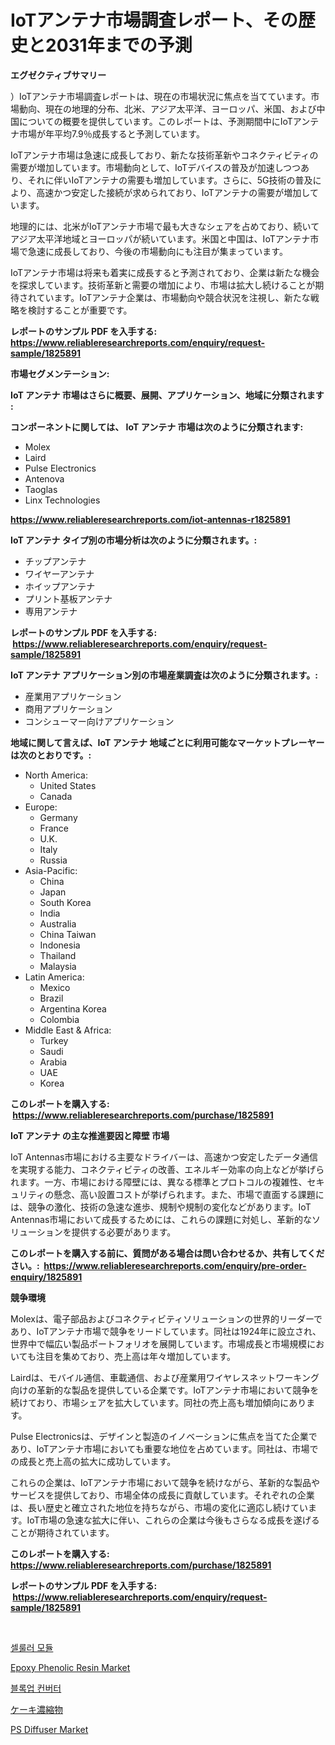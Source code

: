 <p><h1>IoTアンテナ市場調査レポート、その歴史と2031年までの予測</h1></p><p><strong>エグゼクティブサマリー</strong></p>
<p><p>）IoTアンテナ市場調査レポートは、現在の市場状況に焦点を当てています。市場動向、現在の地理的分布、北米、アジア太平洋、ヨーロッパ、米国、および中国についての概要を提供しています。このレポートは、予測期間中にIoTアンテナ市場が年平均7.9％成長すると予測しています。</p><p>IoTアンテナ市場は急速に成長しており、新たな技術革新やコネクティビティの需要が増加しています。市場動向として、IoTデバイスの普及が加速しつつあり、それに伴いIoTアンテナの需要も増加しています。さらに、5G技術の普及により、高速かつ安定した接続が求められており、IoTアンテナの需要が増加しています。</p><p>地理的には、北米がIoTアンテナ市場で最も大きなシェアを占めており、続いてアジア太平洋地域とヨーロッパが続いています。米国と中国は、IoTアンテナ市場で急速に成長しており、今後の市場動向にも注目が集まっています。</p><p>IoTアンテナ市場は将来も着実に成長すると予測されており、企業は新たな機会を探求しています。技術革新と需要の増加により、市場は拡大し続けることが期待されています。IoTアンテナ企業は、市場動向や競合状況を注視し、新たな戦略を検討することが重要です。</p></p>
<p><strong>レポートのサンプル PDF を入手する: <a href="https://www.reliableresearchreports.com/enquiry/request-sample/1825891">https://www.reliableresearchreports.com/enquiry/request-sample/1825891</a></strong></p>
<p><strong>市場セグメンテーション:</strong></p>
<p><strong> IoT アンテナ 市場はさらに概要、展開、アプリケーション、地域に分類されます :</strong></p>
<p><strong>コンポーネントに関しては、 IoT アンテナ 市場は次のように分類されます: &nbsp;</strong></p>
<p><ul><li>Molex</li><li>Laird</li><li>Pulse Electronics</li><li>Antenova</li><li>Taoglas</li><li>Linx Technologies</li></ul></p>
<p><strong><a href="https://www.reliableresearchreports.com/iot-antennas-r1825891">https://www.reliableresearchreports.com/iot-antennas-r1825891</a></strong></p>
<p><strong> IoT アンテナ タイプ別の市場分析は次のように分類されます。:</strong></p>
<p><ul><li>チップアンテナ</li><li>ワイヤーアンテナ</li><li>ホイップアンテナ</li><li>プリント基板アンテナ</li><li>専用アンテナ</li></ul></p>
<p><strong>レポートのサンプル PDF を入手する: &nbsp;<a href="https://www.reliableresearchreports.com/enquiry/request-sample/1825891">https://www.reliableresearchreports.com/enquiry/request-sample/1825891</a></strong></p>
<p><strong> IoT アンテナ アプリケーション別の市場産業調査は次のように分類されます。:</strong></p>
<p><ul><li>産業用アプリケーション</li><li>商用アプリケーション</li><li>コンシューマー向けアプリケーション</li></ul></p>
<p><strong>地域に関して言えば、IoT アンテナ 地域ごとに利用可能なマーケットプレーヤーは次のとおりです。:</strong></p>
<p><ul>
    <li>
        North America:
        <ul>
            <li>United States</li>
            <li>Canada</li>
        </ul>
    </li>
    <li>
        Europe:
        <ul>
            <li>Germany</li>
            <li>France</li>
            <li>U.K.</li>
            <li>Italy</li>
            <li>Russia</li>
        </ul>
    </li>
    <li>
        Asia-Pacific:
        <ul>
            <li>China</li>
            <li>Japan</li>
            <li>South Korea</li>
            <li>India</li>
            <li>Australia</li>
            <li>China Taiwan</li>
            <li>Indonesia</li>
            <li>Thailand</li>
            <li>Malaysia</li>
        </ul>
    </li>
    <li>
        Latin America:
        <ul>
            <li>Mexico</li>
            <li>Brazil</li>
            <li>Argentina Korea</li>
            <li>Colombia</li>
        </ul>
    </li>
    <li>
        Middle East & Africa:
        <ul>
            <li>Turkey</li>
            <li>Saudi</li>
            <li>Arabia</li>
            <li>UAE</li>
            <li>Korea</li>
        </ul>
    </li>
    </ul></p>
<p><strong>このレポートを購入する: &nbsp;<a href="https://www.reliableresearchreports.com/purchase/1825891">https://www.reliableresearchreports.com/purchase/1825891</a></strong></p>
<p><strong>IoT アンテナ の主な推進要因と障壁 市場</strong></p>
<p><p>IoT Antennas市場における主要なドライバーは、高速かつ安定したデータ通信を実現する能力、コネクティビティの改善、エネルギー効率の向上などが挙げられます。一方、市場における障壁には、異なる標準とプロトコルの複雑性、セキュリティの懸念、高い設置コストが挙げられます。また、市場で直面する課題には、競争の激化、技術の急速な進歩、規制や規制の変化などがあります。IoT Antennas市場において成長するためには、これらの課題に対処し、革新的なソリューションを提供する必要があります。</p></p>
<p><strong>このレポートを購入する前に、質問がある場合は問い合わせるか、共有してください。:&nbsp; <a href="https://www.reliableresearchreports.com/enquiry/pre-order-enquiry/1825891">https://www.reliableresearchreports.com/enquiry/pre-order-enquiry/1825891</a></strong></p>
<p><strong>競争環境</strong></p>
<p><p>Molexは、電子部品およびコネクティビティソリューションの世界的リーダーであり、IoTアンテナ市場で競争をリードしています。同社は1924年に設立され、世界中で幅広い製品ポートフォリオを展開しています。市場成長と市場規模においても注目を集めており、売上高は年々増加しています。</p><p>Lairdは、モバイル通信、車載通信、および産業用ワイヤレスネットワーキング向けの革新的な製品を提供している企業です。IoTアンテナ市場において競争を続けており、市場シェアを拡大しています。同社の売上高も増加傾向にあります。</p><p>Pulse Electronicsは、デザインと製造のイノベーションに焦点を当てた企業であり、IoTアンテナ市場においても重要な地位を占めています。同社は、市場での成長と売上高の拡大に成功しています。</p><p>これらの企業は、IoTアンテナ市場において競争を続けながら、革新的な製品やサービスを提供しており、市場全体の成長に貢献しています。それぞれの企業は、長い歴史と確立された地位を持ちながら、市場の変化に適応し続けています。IoT市場の急速な拡大に伴い、これらの企業は今後もさらなる成長を遂げることが期待されています。</p></p>
<p><strong>このレポートを購入する: &nbsp; <a href="https://www.reliableresearchreports.com/purchase/1825891">https://www.reliableresearchreports.com/purchase/1825891</a></strong></p>
<p><strong>レポートのサンプル PDF を入手する: &nbsp;<a href="https://www.reliableresearchreports.com/enquiry/request-sample/1825891">https://www.reliableresearchreports.com/enquiry/request-sample/1825891</a></strong><strong></strong></p>
<p>&nbsp;</p>
<p><p><a href="https://github.com/JeromeRtyau89966/Market-Research-Report-List-1/blob/main/473331534531.md">셀룰러 모듈</a></p><p><a href="https://www.linkedin.com/pulse/epoxy-phenolic-resin-market-research-report-provides-critical-2thic?trackingId=CAZZknWMUz8%2FFpWxRzmqVg%3D%3D">Epoxy Phenolic Resin Market</a></p><p><a href="https://github.com/TimmyMann6767/Market-Research-Report-List-1/blob/main/552488234530.md">블록업 컨버터</a></p><p><a href="https://github.com/AriMuller2009/Market-Research-Report-List-1/blob/main/867029631739.md">ケーキ濃縮物</a></p><p><a href="https://www.linkedin.com/pulse/ps-diffuser-market-size-furnishes-valuable-information-encompassing-xkutf?trackingId=APp5yGhPAi4xqDJjamVAPA%3D%3D">PS Diffuser Market</a></p></p>